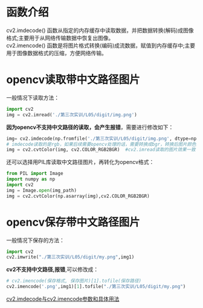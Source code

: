 # 函数介绍
cv2.imdecode() 函数从指定的内存缓存中读取数据，并把数据转换(解码)成图像格式;主要用于从网络传输数据中恢复出图像。      
cv2.imencode() 函数是将图片格式转换(编码)成流数据，赋值到内存缓存中;主要用于图像数据格式的压缩，方便网络传输。       
# opencv读取带中文路径图片
一般情况下读取方法：     
```python
import cv2
img = cv2.imread('./第三次实训/L05/digit/img.png')   
```
**因为opencv不支持中文路径的读取，会产生报错**，需要进行修改如下：    
```python
img= cv2.imdecode(np.fromfile('./第三次实训/L05/digit/img.png', dtype=np.uint8), -1)
# imdecode读取的是rgb，如果后续需要opencv处理的话，需要转换成bgr，转换后图片颜色会变化
img = cv2.cvtColor(img, cv2.COLOR_RGB2BGR)  #cv2.imread读取的图片效果一致
```

还可以选择用PIL库读取中文路径图片，再转化为opencv格式：    
```python
from PIL import Image
import numpy as np
import cv2
img = Image.open(img_path)
img = cv2.cvtColor(np.asarray(img),cv2.COLOR_RGB2BGR)
```

# opencv保存带中文路径图片
一般情况下保存的方法：    
```python
import cv2
cv2.imwrite("./第三次实训/L05/digit/my.png",img1)   
```
**cv2不支持中文路径,报错**,可以修改成：   
```python
# cv2.imencode(保存格式, 保存图片)[1].tofile(保存路径)
cv2.imencode('.png',img1)[1].tofile("./第三次实训/L05/digit/my.png")
```


[cv2.imdecode与cv2.imencode参数和具体用法](https://blog.csdn.net/qq_38500228/article/details/122556417)